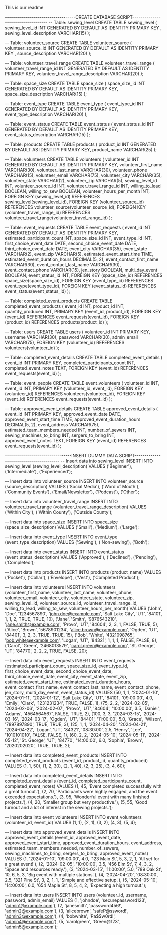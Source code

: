 This is our readme

-----------------------------------CREATE DATABASE SCRIPT-----------------------------------
-- Table: sewing_level
CREATE TABLE sewing_level (
    sewing_level_id INT GENERATED BY DEFAULT AS IDENTITY PRIMARY KEY ,
    sewing_level_description VARCHAR(15)
);

-- Table: volunteer_source
CREATE TABLE volunteer_source (
    volunteer_source_id INT GENERATED BY DEFAULT AS IDENTITY PRIMARY KEY ,
    source_description VARCHAR(20)
);

-- Table: volunteer_travel_range
CREATE TABLE volunteer_travel_range (
    volunteer_travel_range_id INT GENERATED BY DEFAULT AS IDENTITY PRIMARY KEY,
    volunteer_travel_range_description VARCHAR(20)
);

-- Table: space_size
CREATE TABLE space_size (
    space_size_id INT GENERATED BY DEFAULT AS IDENTITY PRIMARY KEY,
    space_size_description VARCHAR(15)
);

-- Table: event_type
CREATE TABLE event_type (
    event_type_id INT GENERATED BY DEFAULT AS IDENTITY PRIMARY KEY,
    event_type_description VARCHAR(20)
);

-- Table: event_status
CREATE TABLE event_status (
    event_status_id INT GENERATED BY DEFAULT AS IDENTITY PRIMARY KEY,
    event_status_description VARCHAR(15)
);

-- Table: products
CREATE TABLE products (
    product_id INT  GENERATED BY DEFAULT AS IDENTITY PRIMARY KEY,
    product_name VARCHAR(25)
);

-- Table: volunteers
CREATE TABLE volunteers (
    volunteer_id INT GENERATED BY DEFAULT AS IDENTITY PRIMARY KEY,
    volunteer_first_name VARCHAR(30),
    volunteer_last_name VARCHAR(30),
    volunteer_phone VARCHAR(15),
    volunteer_email VARCHAR(75),
    volunteer_city VARCHAR(35),
    volunteer_state VARCHAR(2),
    volunteer_zip VARCHAR(5),
    sewing_level_id INT,
    volunteer_source_id INT,
    volunteer_travel_range_id INT,
    willing_to_lead BOOLEAN,
    willing_to_sew BOOLEAN,
    volunteer_hours_per_month INT,
    FOREIGN KEY (sewing_level_id) REFERENCES sewing_level(sewing_level_id),
    FOREIGN KEY (volunteer_source_id) REFERENCES volunteer_source(volunteer_source_id),
    FOREIGN KEY (volunteer_travel_range_id) REFERENCES volunteer_travel_range(volunteer_travel_range_id)
);

-- Table: event_requests
CREATE TABLE event_requests (
    event_id INT GENERATED BY DEFAULT AS IDENTITY PRIMARY KEY,
    estimated_participant_count INT,
    space_size_id INT,
    event_type_id INT,
    first_choice_event_date DATE,
    second_choice_event_date DATE,
    third_choice_event_date DATE,
    event_city VARCHAR(35),
    event_state VARCHAR(2),
    event_zip VARCHAR(5),
    estimated_event_start_time TIME,
    estimated_event_duration_hours DECIMAL(5, 2),
    event_contact_first_name VARCHAR(30),
    event_contact_last_name VARCHAR(30),
    event_contact_phone VARCHAR(15),
    jen_story BOOLEAN,
    multi_day_event BOOLEAN,
    event_status_id INT,
    FOREIGN KEY (space_size_id) REFERENCES space_size(space_size_id),
    FOREIGN KEY (event_type_id) REFERENCES event_type(event_type_id),
    FOREIGN KEY (event_status_id) REFERENCES event_status(event_status_id)
);

-- Table: completed_event_products
CREATE TABLE completed_event_products (
    event_id INT,
    product_id INT,
    quantity_produced INT,
    PRIMARY KEY (event_id, product_id),
    FOREIGN KEY (event_id) REFERENCES event_requests(event_id),
    FOREIGN KEY (product_id) REFERENCES products(product_id)
);

-- Table: users
CREATE TABLE users (
    volunteer_id INT PRIMARY KEY,
    username VARCHAR(30),
    password VARCHAR(30),
    admin_email VARCHAR(75),
    FOREIGN KEY (volunteer_id) REFERENCES volunteers(volunteer_id)
);

-- Table: completed_event_details
CREATE TABLE completed_event_details (
    event_id INT PRIMARY KEY,
    completed_participants_count INT,
    completed_event_notes TEXT,
    FOREIGN KEY (event_id) REFERENCES event_requests(event_id)
);

-- Table: event_people
CREATE TABLE event_volunteers (
    volunteer_id INT,
    event_id INT,
    PRIMARY KEY (volunteer_id, event_id),
    FOREIGN KEY (volunteer_id) REFERENCES volunteers(volunteer_id),
    FOREIGN KEY (event_id) REFERENCES event_requests(event_id)
);

-- Table: approved_event_details
CREATE TABLE approved_event_details (
    event_id INT PRIMARY KEY,
    approved_event_date DATE,
    approved_event_start_time TIME,
    approved_event_duration_hours DECIMAL(5, 2),
    event_address VARCHAR(75),
    estimated_team_members_needed INT,
    number_of_sewers INT,
    sewing_machines_to_bring INT,
    sergers_to_bring INT,
    approved_event_notes TEXT,
    FOREIGN KEY (event_id) REFERENCES event_requests(event_id)
);



---------------------------------INSERT DUMMY DATA SCRIPT----------------------------------------
-- Insert data into sewing_level
INSERT INTO sewing_level (sewing_level_description) VALUES
('Beginner'),
('Intermediate'),
('Experienced');

-- Insert data into volunteer_source
INSERT INTO volunteer_source (source_description) VALUES
('Social Media'),
('Word of Mouth'),
('Community Events'),
('Email/Newsletter'),
('Podcast'),
('Other');

-- Insert data into volunteer_travel_range
INSERT INTO volunteer_travel_range (volunteer_travel_range_description) VALUES
('Within City'),
('Within County'),
('Outside County');

-- Insert data into space_size
INSERT INTO space_size (space_size_description) VALUES
('Small'),
('Medium'),
('Large');

-- Insert data into event_type
INSERT INTO event_type (event_type_description) VALUES
('Sewing'),
('Non-sewing'),
('Both');

-- Insert data into event_status
INSERT INTO event_status (event_status_description) VALUES
('Approved'),
('Declined'),
('Pending'),
('Completed');

-- Insert data into products
INSERT INTO products (product_name) VALUES
('Pocket'),
('Collar'),
('Envelope'),
('Vest'),
('Completed Product');

-- Insert data into volunteers
INSERT INTO volunteers (volunteer_first_name, volunteer_last_name, volunteer_phone, volunteer_email, volunteer_city,
    volunteer_state, volunteer_zip, sewing_level_id, volunteer_source_id, volunteer_travel_range_id, 
    willing_to_lead, willing_to_sew, volunteer_hours_per_month)
VALUES
('John', 'Doe', '1234567890', 'john.doe@example.com', 'Salt Lake City', 'UT', '84101', 1, 1, 2, TRUE, TRUE, 10),
('Jane', 'Smith', '9876543210', 'jane.smith@example.com', 'Provo', 'UT', '84604', 2, 3, 1, FALSE, TRUE, 5),
('Alice', 'Brown', '5678901234', 'alice.brown@example.com', 'Ogden', 'UT', '84401', 3, 2, 3, TRUE, TRUE, 15),
('Bob', 'White', '4321098765', 'bob.white@example.com', 'Logan', 'UT', '84321', 1, 1, 1, FALSE, FALSE, 8),
('Carol', 'Green', '2468013579', 'carol.green@example.com', 'St. George', 'UT', '84770', 2, 2, 2, TRUE, FALSE, 20);

-- Insert data into event_requests
INSERT INTO event_requests (estimated_participant_count, space_size_id, event_type_id, first_choice_event_date,
    second_choice_event_date, third_choice_event_date, event_city, event_state, event_zip, 
    estimated_event_start_time, estimated_event_duration_hours, event_contact_first_name, 
    event_contact_last_name, event_contact_phone, jen_story, multi_day_event, event_status_id)
VALUES
(50, 1, 1, '2024-01-10', '2024-01-11', '2024-01-12', 'Salt Lake City', 'UT', '84101', 
    '09:00:00', 4.0, 'Emily', 'Clark', '1231231234', TRUE, FALSE, 1),
(75, 2, 2, '2024-02-05', '2024-02-06', '2024-02-07', 'Provo', 'UT', '84604', 
    '10:00:00', 3.5, 'Daniel', 'Adams', '4564564567', FALSE, TRUE, 2),
(100, 3, 3, '2024-03-15', '2024-03-16', '2024-03-17', 'Ogden', 'UT', '84401', 
    '11:00:00', 5.0, 'Grace', 'Wilson', '7897897890', TRUE, TRUE, 3),
(25, 1, 1, '2024-04-20', '2024-04-21', '2024-04-22', 'Logan', 'UT', '84321', 
    '08:30:00', 2.5, 'Henry', 'Lee', '1010101010', FALSE, FALSE, 1),
(60, 2, 2, '2024-05-10', '2024-05-11', '2024-05-12', 'St. George', 'UT', '84770', 
    '14:00:00', 6.0, 'Sophia', 'Brown', '2020202020', TRUE, TRUE, 2);

-- Insert data into completed_event_products
INSERT INTO completed_event_products (event_id, product_id, quantity_produced)
VALUES
(1, 1, 50),
(1, 2, 30),
(2, 1, 40),
(2, 3, 25),
(3, 4, 60);

-- Insert data into completed_event_details
INSERT INTO completed_event_details (event_id, completed_participants_count, completed_event_notes)
VALUES
(1, 45, 'Event completed successfully with a great turnout.'),
(2, 70, 'Participants were highly engaged, and the event exceeded expectations.'),
(3, 95, 'Wonderful event with many finished projects.'),
(4, 20, 'Smaller group but very productive.'),
(5, 55, 'Good turnout and a lot of interest in the sewing projects.');

-- Insert data into event_volunteers
INSERT INTO event_volunteers (volunteer_id, event_id)
VALUES
(1, 1),
(2, 1),
(3, 2),
(4, 3),
(5, 4);

-- Insert data into approved_event_details
INSERT INTO approved_event_details (event_id, approved_event_date, approved_event_start_time, 
    approved_event_duration_hours, event_address, estimated_team_members_needed, number_of_sewers, 
    sewing_machines_to_bring, sergers_to_bring, approved_event_notes)
VALUES
(1, '2024-01-10', '09:00:00', 4.0, '123 Main St', 5, 3, 2, 1, 'All set for a great event!'),
(2, '2024-02-05', '10:00:00', 3.5, '456 Elm St', 7, 4, 3, 2, 'Space and resources ready.'),
(3, '2024-03-15', '11:00:00', 5.0, '789 Oak St', 10, 6, 5, 3, 'Big event with multiple stations.'),
(4, '2024-04-20', '08:30:00', 2.5, '321 Pine St', 3, 2, 1, 1, 'Simple and effective setup.'),
(5, '2024-05-10', '14:00:00', 6.0, '654 Maple St', 8, 5, 4, 2, 'Expecting a high turnout.');

-- Insert data into users
INSERT INTO users (volunteer_id, username, password, admin_email)
VALUES
(1, 'johndoe', 'securepassword123', 'admin1@example.com'),
(2, 'janesmith', 'password456!', 'admin2@example.com'),
(3, 'alicebrown', 'safeP@ssword!', 'admin3@example.com'),
(4, 'bobwhite', 'Pa$$w0rd!', 'admin4@example.com'),
(5, 'carolgreen', 'Green@123', 'admin5@example.com');